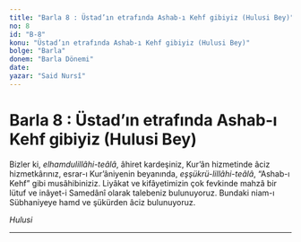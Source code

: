 ```yaml
---
title: "Barla 8 : Üstad’ın etrafında Ashab-ı Kehf gibiyiz (Hulusi Bey)"
no: 8
id: "B-8"
konu: "Üstad’ın etrafında Ashab-ı Kehf gibiyiz (Hulusi Bey)"
bolge: "Barla"
donem: "Barla Dönemi"
date: 
yazar: "Said Nursî"
---
```


# Barla 8 : Üstad’ın etrafında Ashab-ı Kehf gibiyiz (Hulusi Bey)

Bizler ki, *elhamdulillâhi-teâlâ*, âhiret kardeşiniz, Kur’ân hizmetinde âciz hizmetkârınız, esrar-ı Kur’âniyenin beyanında, *eşşükrü-lillâhi-teâlâ*, “Ashab-ı Kehf” gibi musâhibiniziz. Liyâkat ve kifâyetimizin çok fevkinde mahzâ bir lütuf ve inâyet-i Samedânî olarak talebeniz bulunuyoruz. Bundaki niam-ı Sübhaniyeye hamd ve şükürden âciz bulunuyoruz.

*Hulusi*

***
